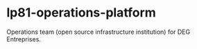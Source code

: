 # lp81-operations-platform
Operations team (open source infrastructure institution) for DEG Entreprises.
